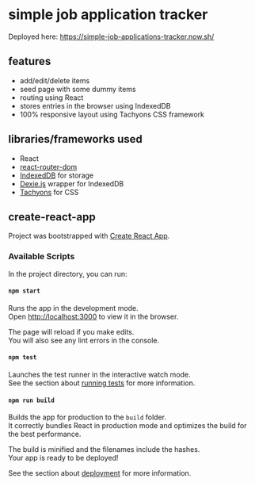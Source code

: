 # simple job application tracker

Deployed here: https://simple-job-applications-tracker.now.sh/

## features

- add/edit/delete items
- seed page with some dummy items
- routing using React
- stores entries in the browser using IndexedDB
- 100% responsive layout using Tachyons CSS framework

## libraries/frameworks used

- React
- [react-router-dom](https://reacttraining.com/react-router/web/guides/quick-start)
- [IndexedDB](https://developer.mozilla.org/en-US/docs/Web/API/IndexedDB_API) for storage
- [Dexie.js](https://dexie.org/) wrapper for IndexedDB
- [Tachyons](https://tachyons.io/) for CSS

## create-react-app

Project was bootstrapped with [Create React App](https://github.com/facebook/create-react-app).

### Available Scripts

In the project directory, you can run:

#### `npm start`

Runs the app in the development mode.<br />
Open [http://localhost:3000](http://localhost:3000) to view it in the browser.

The page will reload if you make edits.<br />
You will also see any lint errors in the console.

#### `npm test`

Launches the test runner in the interactive watch mode.<br />
See the section about [running tests](https://facebook.github.io/create-react-app/docs/running-tests) for more information.

#### `npm run build`

Builds the app for production to the `build` folder.<br />
It correctly bundles React in production mode and optimizes the build for the best performance.

The build is minified and the filenames include the hashes.<br />
Your app is ready to be deployed!

See the section about [deployment](https://facebook.github.io/create-react-app/docs/deployment) for more information.
